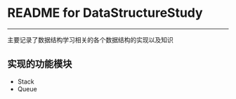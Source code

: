 # **README for DataStructureStudy** #
***
主要记录了数据结构学习相关的各个数据结构的实现以及知识


## **实现的功能模块** ##
* Stack
* Queue
